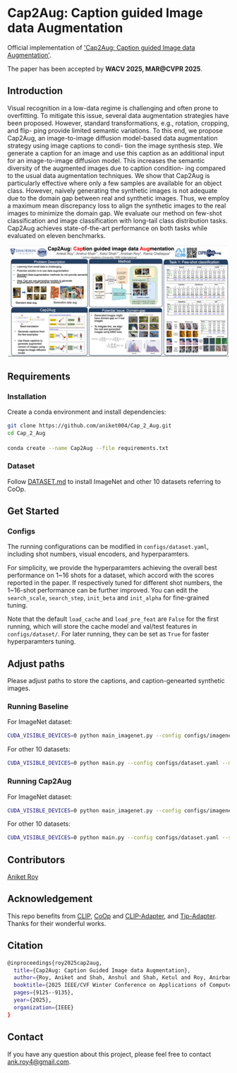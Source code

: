 # Cap2Aug: Caption guided Image data Augmentation
Official implementation of ['Cap2Aug: Caption guided Image data Augmentation'](https://openaccess.thecvf.com/content/WACV2025/papers/Roy_Cap2Aug_Caption_Guided_Image_Data_Augmentation_WACV_2025_paper.pdf).

The paper has been accepted by **WACV 2025, MAR@CVPR 2025**.
## Introduction

Visual recognition in a low-data regime is challenging and often prone to overfitting. To mitigate this issue, several data augmentation strategies have been proposed. However, standard transformations, e.g., rotation, cropping, and flip- ping provide limited semantic variations. To this end, we propose Cap2Aug, an image-to-image diffusion model-based data augmentation strategy using image captions to condi- tion the image synthesis step. We generate a caption for an image and use this caption as an additional input for an image-to-image diffusion model. This increases the semantic diversity of the augmented images due to caption condition- ing compared to the usual data augmentation techniques. We show that Cap2Aug is particularly effective where only a few samples are available for an object class. However, naively generating the synthetic images is not adequate due to the domain gap between real and synthetic images. Thus, we employ a maximum mean discrepancy loss to align the synthetic images to the real images to minimize the domain gap. We evaluate our method on few-shot classification and image classification with long-tail class distribution tasks. Cap2Aug achieves state-of-the-art performance on both tasks while evaluated on eleven benchmarks. 

<div align="center">
  <img width=500 src="cap2aug.png"/>
</div>

## Requirements
### Installation
Create a conda environment and install dependencies:
```bash
git clone https://github.com/aniket004/Cap_2_Aug.git
cd Cap_2_Aug

conda create --name Cap2Aug --file requirements.txt
```

### Dataset
Follow [DATASET.md](https://github.com/gaopengcuhk/Tip-Adapter/blob/main/DATASET.md) to install ImageNet and other 10 datasets referring to CoOp.

## Get Started
### Configs
The running configurations can be modified in `configs/dataset.yaml`, including shot numbers, visual encoders, and hyperparamters. 

For simplicity, we provide the hyperparamters achieving the overall best performance on 1\~16 shots for a dataset, which accord with the scores reported in the paper. If respectively tuned for different shot numbers, the 1\~16-shot performance can be further improved. You can edit the `search_scale`, `search_step`, `init_beta` and `init_alpha` for fine-grained tuning.

Note that the default `load_cache` and `load_pre_feat` are `False` for the first running, which will store the cache model and val/test features in `configs/dataset/`. For later running, they can be set as `True` for faster hyperparamters tuning.

## Adjust paths
Please adjust paths to store the captions, and caption-genearted synthetic images. 

###  Running Baseline
For ImageNet dataset:
```bash
CUDA_VISIBLE_DEVICES=0 python main_imagenet.py --config configs/imagenet.yaml --mode baseline
```
For other 10 datasets:
```bash
CUDA_VISIBLE_DEVICES=0 python main.py --config configs/dataset.yaml --mode baseline
```

### Running Cap2Aug
For ImageNet dataset:
```bash
CUDA_VISIBLE_DEVICES=0 python main_imagenet.py --config configs/imagenet.yaml --shots 2 --mode None --mmd_coeff=0.01 --use_mmd=True --train_epoch=100
```
For other 10 datasets:
```bash
CUDA_VISIBLE_DEVICES=0 python main.py --config configs/dataset.yaml --shots 2 --mode None --mmd_coeff=0.01 --use_mmd=True --train_epoch=100
```

## Contributors
[Aniket Roy](https://github.com/aniket004)

## Acknowledgement
This repo benefits from [CLIP](https://github.com/openai/CLIP), [CoOp](https://github.com/KaiyangZhou/Dassl.pytorch) and [CLIP-Adapter](https://github.com/gaopengcuhk/CLIP-Adapter), and [Tip-Adapter](https://github.com/gaopengcuhk/Tip-Adapter). Thanks for their wonderful works.

## Citation
```bash
@inproceedings{roy2025cap2aug,
  title={Cap2Aug: Caption Guided Image data Augmentation},
  author={Roy, Aniket and Shah, Anshul and Shah, Ketul and Roy, Anirban and Chellappa, Rama},
  booktitle={2025 IEEE/CVF Winter Conference on Applications of Computer Vision (WACV)},
  pages={9125--9135},
  year={2025},
  organization={IEEE}
}
```

## Contact
If you have any question about this project, please feel free to contact ank.roy4@gmail.com.
